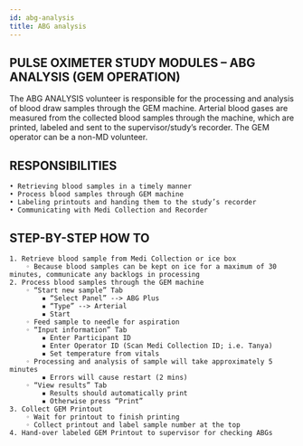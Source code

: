 ```yaml
---
id: abg-analysis
title: ABG analysis
---
```


## PULSE OXIMETER STUDY MODULES – ABG ANALYSIS (GEM OPERATION)
The ABG ANALYSIS volunteer is responsible for the processing and analysis of blood draw samples through the GEM machine. Arterial blood gases are measured from the collected blood samples through the machine, which are printed, labeled and sent to the supervisor/study’s recorder. The GEM operator can be a non-MD volunteer.

## RESPONSIBILITIES
    • Retrieving blood samples in a timely manner 
    • Process blood samples through GEM machine
    • Labeling printouts and handing them to the study’s recorder
    • Communicating with Medi Collection and Recorder

## STEP-BY-STEP HOW TO
    1. Retrieve blood sample from Medi Collection or ice box
        ◦ Because blood samples can be kept on ice for a maximum of 30 minutes, communicate any backlogs in processing
    2. Process blood samples through the GEM machine
        ◦ “Start new sample” Tab
            ▪ “Select Panel” --> ABG Plus
            ▪ “Type” --> Arterial 
            ▪ Start
        ◦ Feed sample to needle for aspiration
        ◦ “Input information” Tab
            ▪ Enter Participant ID
            ▪ Enter Operator ID (Scan Medi Collection ID; i.e. Tanya)
            ▪ Set temperature from vitals 
        ◦ Processing and analysis of sample will take approximately 5 minutes 
            ▪ Errors will cause restart (2 mins)
        ◦ “View results” Tab
            ▪ Results should automatically print
            ▪ Otherwise press “Print”
    3. Collect GEM Printout
        ◦ Wait for printout to finish printing
        ◦ Collect printout and label sample number at the top
    4. Hand-over labeled GEM Printout to supervisor for checking ABGs


